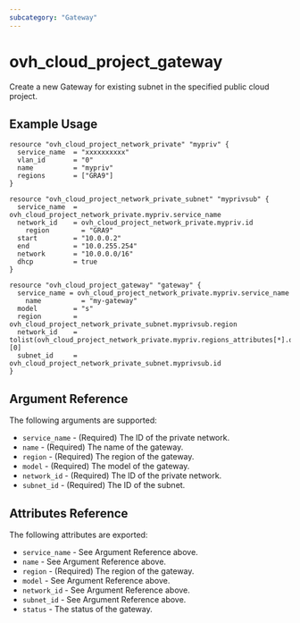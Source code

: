 ```yaml
---
subcategory: "Gateway"
---
```


# ovh_cloud_project_gateway

Create a new Gateway for existing subnet in the specified public cloud project.

## Example Usage

```hcl
resource "ovh_cloud_project_network_private" "mypriv" {
  service_name  = "xxxxxxxxxx"
  vlan_id       = "0"
  name          = "mypriv"
  regions       = ["GRA9"]
}

resource "ovh_cloud_project_network_private_subnet" "myprivsub" {
  service_name  = ovh_cloud_project_network_private.mypriv.service_name
  network_id    = ovh_cloud_project_network_private.mypriv.id
	region        = "GRA9"
  start         = "10.0.0.2"
  end           = "10.0.255.254"
  network       = "10.0.0.0/16"
  dhcp          = true
}

resource "ovh_cloud_project_gateway" "gateway" {
  service_name = ovh_cloud_project_network_private.mypriv.service_name
	name          = "my-gateway"
  model         = "s"
  region        = ovh_cloud_project_network_private_subnet.myprivsub.region
  network_id    = tolist(ovh_cloud_project_network_private.mypriv.regions_attributes[*].openstackid)[0]
  subnet_id     = ovh_cloud_project_network_private_subnet.myprivsub.id
}
```

## Argument Reference

The following arguments are supported:

* `service_name` - (Required) The ID of the private network.
* `name` - (Required) The name of the gateway.
* `region` - (Required) The region of the gateway.
* `model` - (Required) The model of the gateway.
* `network_id` - (Required) The ID of the private network.
* `subnet_id` - (Required) The ID of the subnet.

## Attributes Reference

The following attributes are exported:

* `service_name` - See Argument Reference above.
* `name` - See Argument Reference above.
* `region` - (Required) The region of the gateway.
* `model` - See Argument Reference above.
* `network_id` - See Argument Reference above.
* `subnet_id` - See Argument Reference above.
* `status` - The status of the gateway.
